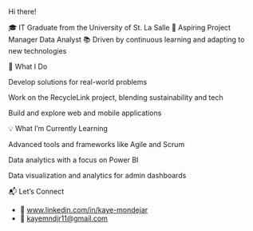 Hi there!

🎓 IT Graduate from the University of St. La Salle
🚀 Aspiring Project Manager  Data Analyst
📚 Driven by continuous learning and adapting to new technologies

🌟 What I Do

Develop solutions for real-world problems

Work on the RecycleLink project, blending sustainability and tech

Build and explore web and mobile applications

💡 What I’m Currently Learning

Advanced tools and frameworks like Agile and Scrum

Data analytics with a focus on Power BI

Data visualization and analytics for admin dashboards


📬 Let’s Connect
- 💼 www.linkedin.com/in/kaye-mondejar
- 📧 kayemndjr11@gmail.com

